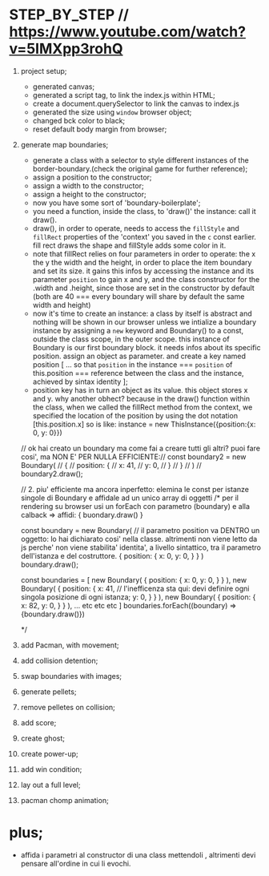 # STEP_BY_STEP      // https://www.youtube.com/watch?v=5IMXpp3rohQ

1.  project setup;
    - generated canvas;
    - generated a script tag, to link the index.js within HTML;
    - create a document.querySelector to link the canvas to index.js
    - generated the size using `window` browser object;
    - changed bck color to black;
    - reset default body margin from browser;
2.  generate map boundaries;
    - generate a class with a selector to style different instances of the border-boundary.(check the original game for further reference);
    - assign a position to the constructor;
    - assign a width to the constructor;
    - assign a height to the constructor;
    - now you have some sort of 'boundary-boilerplate';
    - you need a function, inside the class, to 'draw()' the instance: call it draw().
    - draw(), in order to operate, needs to access the `fillStyle` and `fillRect` properties of the 'context' you saved in the `c` const earlier. fill rect draws the shape and fillStyle adds some color in it.
    - note that fillRect relies on four parameters in order to operate: the x  the y the width and the height, in order to place the item boundary and set its size.
    it gains this infos by accessing the instance and its parameter `position` to gain x and y, and the class constructor for the .width and .height, since those are set in the constructor by default (both are 40 === every boundary will share by default the same width and height)
    - now it's time to create an instance: a class by itself is abstract and nothing will be shown in our browser unless we intialize a boundary instance by assigning a `new` keyword and Boundary() to a const, outside the class scope, in the outer scope.
    this instance of Boundary is our first boundary block. it needs infos about its specific position.
    assign an object as parameter. and create a key named position [ ... so that `position` in the instance === `position` of this.position === reference between the class and the instance, achieved by sintax identity ];
    - position key has in turn an object as its value. this object stores x and y.
    why another obhect? because in the draw() function within the class, when we called the fillRect method from the context, we specified the location of the position by using the dot notation [this.position.x] so is like: instance = new ThisInstance({position:{x: 0, y: 0}})

        
    // ok hai creato un boundary ma come fai a creare tutti gli altri? puoi fare cosi', ma NON E' PER NULLA EFFICIENTE:// const boundary2 = new Boundary(
    //     {
    //         position: {
    //             x: 41,
    //             y: 0,
    //         }
    //     }
    // )
    // boundary2.draw();

    // 2. piu' efficiente ma ancora inperfetto: elemina le const per istanze singole di Boundary e affidale ad un unico array di oggetti
    /*  per il rendering su browser usi un forEach con parametro (boundary) e alla calback => affidi: { buondary.draw() }
    
    const boundary = new Boundary(   // il parametro position va DENTRO un oggetto: lo hai dichiarato cosi' nella classe. altrimenti non viene letto da js perche' non viene stabilita' identita', a livello sintattico, tra il parametro dell'istanza e del costruttore.
    {
        position: {
            x: 0,
            y: 0,
        }
    }
    )
    boundary.draw();

    const boundaries = [
    new Boundary(
        {
            position: {
                x: 0,
                y: 0,
            }
        }
    ),
    new Boundary(
        {
            position: {
                x: 41,        // l'inefficenza sta qui: devi definire ogni singola posizione di ogni istanza;
                y: 0,
            }
        }
    ),
    new Boundary(
        {
            position: {
                x: 82,
                y: 0,
            }
        }
    ),
    ... etc etc etc
    ]
    boundaries.forEach((boundary) => {boundary.draw()})

    */

3.  add Pacman, with movement;
4.  add collision detention;
5.  swap boundaries with images;
6.  generate pellets;
7.  remove pelletes on collision;
8.  add score;
9.  create ghost;
10. create power-up;
11. add win condition;
12. lay out a full level;
13. pacman chomp animation;


# plus;

 + affida i parametri al constructor di una class mettendoli *<DENTRO UN OGGETTO>*, altrimenti devi pensare all'ordine in cui li evochi.

